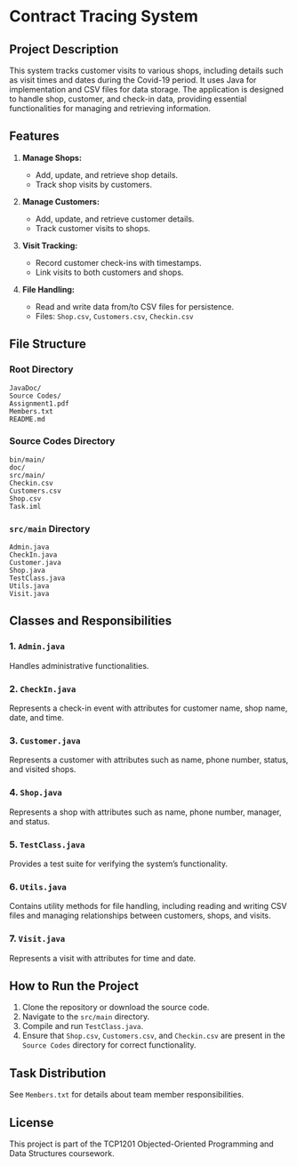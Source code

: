 # Contract Tracing System

## Project Description
This system tracks customer visits to various shops, including details such as visit times and dates during the Covid-19 period. It uses Java for implementation and CSV files for data storage. The application is designed to handle shop, customer, and check-in data, providing essential functionalities for managing and retrieving information.

## Features
1. **Manage Shops:**
   - Add, update, and retrieve shop details.
   - Track shop visits by customers.

2. **Manage Customers:**
   - Add, update, and retrieve customer details.
   - Track customer visits to shops.

3. **Visit Tracking:**
   - Record customer check-ins with timestamps.
   - Link visits to both customers and shops.

4. **File Handling:**
   - Read and write data from/to CSV files for persistence.
   - Files: `Shop.csv`, `Customers.csv`, `Checkin.csv`

## File Structure

### Root Directory
```
JavaDoc/
Source Codes/
Assignment1.pdf
Members.txt
README.md
```

### Source Codes Directory
```
bin/main/
doc/
src/main/
Checkin.csv
Customers.csv
Shop.csv
Task.iml
```

### `src/main` Directory
```
Admin.java
CheckIn.java
Customer.java
Shop.java
TestClass.java
Utils.java
Visit.java
```

## Classes and Responsibilities

### 1. `Admin.java`
Handles administrative functionalities.

### 2. `CheckIn.java`
Represents a check-in event with attributes for customer name, shop name, date, and time.

### 3. `Customer.java`
Represents a customer with attributes such as name, phone number, status, and visited shops.

### 4. `Shop.java`
Represents a shop with attributes such as name, phone number, manager, and status.

### 5. `TestClass.java`
Provides a test suite for verifying the system’s functionality.

### 6. `Utils.java`
Contains utility methods for file handling, including reading and writing CSV files and managing relationships between customers, shops, and visits.

### 7. `Visit.java`
Represents a visit with attributes for time and date.

## How to Run the Project
1. Clone the repository or download the source code.
2. Navigate to the `src/main` directory.
3. Compile and run `TestClass.java`.
4. Ensure that `Shop.csv`, `Customers.csv`, and `Checkin.csv` are present in the `Source Codes` directory for correct functionality.

## Task Distribution
See `Members.txt` for details about team member responsibilities.

## License
This project is part of the TCP1201 Objected-Oriented Programming and Data Structures coursework.

